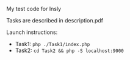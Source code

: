 My test code for Insly

Tasks are described in description.pdf

Launch instructions:

 * Task1: ``php ./Task1/index.php``
 * Task2: ``cd Task2 && php -S localhost:9000``
